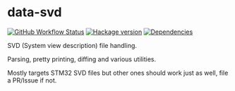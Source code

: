 # data-svd

[![GitHub Workflow Status](https://img.shields.io/github/actions/workflow/status/DistRap/data-svd/ci.yaml?branch=main)](https://github.com/DistRap/data-svd/actions/workflows/ci.yaml)
[![Hackage version](https://img.shields.io/hackage/v/data-svd.svg?color=success)](https://hackage.haskell.org/package/data-svd)
[![Dependencies](https://img.shields.io/hackage-deps/v/data-svd?label=Dependencies)](https://packdeps.haskellers.com/feed?needle=data-svd)

SVD (System view description) file handling.

Parsing, pretty printing, diffing and various utilities.

Mostly targets STM32 SVD files but other ones should work just as well, file
a PR/Issue if not.
